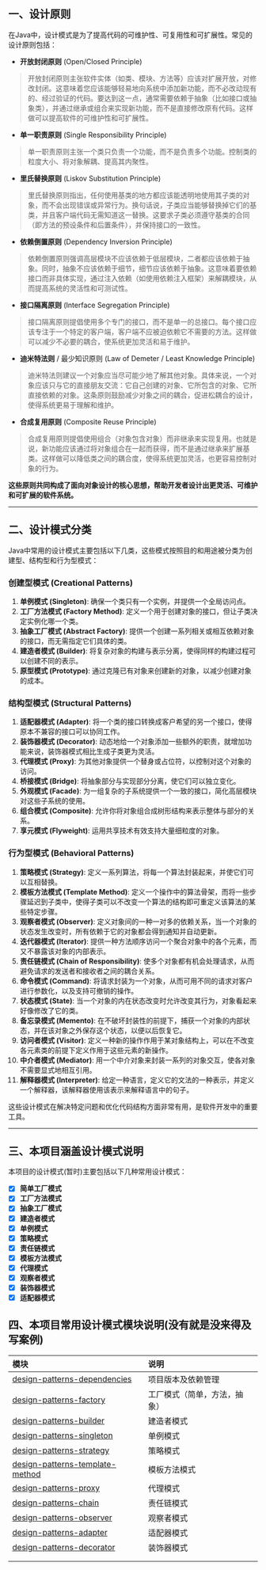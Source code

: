 ## 一、设计原则

在Java中，设计模式是为了提高代码的可维护性、可复用性和可扩展性。常见的设计原则包括：

* **开放封闭原则** (Open/Closed Principle)

>开放封闭原则主张软件实体（如类、模块、方法等）应该对扩展开放，对修改封闭。这意味着您应该能够轻易地向系统中添加新功能，而不必改动现有的、经过验证的代码。要达到这一点，通常需要依赖于抽象（比如接口或抽象类），并通过继承或组合来实现新功能，而不是直接修改原有代码。这样做可以提高软件的可维护性和可扩展性。

* **单一职责原则** (Single Responsibility Principle)

> 单一职责原则主张一个类只负责一个功能，而不是负责多个功能。控制类的粒度大小、将对象解耦、提高其内聚性。

* **里氏替换原则** (Liskov Substitution Principle)

> 里氏替换原则指出，任何使用基类的地方都应该能透明地使用其子类的对象，而不会出现错误或异常行为。换句话说，子类应当能够替换掉它们的基类，并且客户端代码无需知道这一替换。这要求子类必须遵守基类的合同（即方法的预设条件和后置条件），并保持接口的一致性。

* **依赖倒置原则** (Dependency Inversion Principle)

> 依赖倒置原则强调高层模块不应该依赖于低层模块，二者都应该依赖于抽象。同时，抽象不应该依赖于细节，细节应该依赖于抽象。这意味着要依赖接口而非具体实现，通过注入依赖（如使用依赖注入框架）来解耦模块，从而提高系统的灵活性和可测试性。

* **接口隔离原则** (Interface Segregation Principle)

> 接口隔离原则提倡使用多个专门的接口，而不是单一的总接口。每个接口应该专注于一个特定的客户端，客户端不应被迫依赖它不需要的方法。这样做可以减少不必要的耦合，使系统更加灵活和易于维护。

* **迪米特法则** / 最少知识原则 (Law of Demeter / Least Knowledge Principle)

> 迪米特法则建议一个对象应当尽可能少地了解其他对象。具体来说，一个对象应该只与它的直接朋友交流：它自己创建的对象、它所包含的对象、它所直接依赖的对象。这条原则鼓励减少对象之间的耦合，促进松耦合的设计，使得系统更易于理解和维护。

* **合成复用原则** (Composite Reuse Principle)

> 合成复用原则提倡使用组合（对象包含对象）而非继承来实现复用。也就是说，新功能应该通过将对象组合在一起而获得，而不是通过继承来扩展基类。这样做可以降低类之间的耦合度，使得系统更加灵活，也更容易控制对象的行为。

**这些原则共同构成了面向对象设计的核心思想，帮助开发者设计出更灵活、可维护和可扩展的软件系统。**

---

## 二、设计模式分类

Java中常用的设计模式主要包括以下几类，这些模式按照目的和用途被分类为创建型、结构型和行为型模式：

### 创建型模式 (Creational Patterns)

1. **单例模式 (Singleton)**: 确保一个类只有一个实例，并提供一个全局访问点。
2. **工厂方法模式 (Factory Method)**: 定义一个用于创建对象的接口，但让子类决定实例化哪一个类。
3. **抽象工厂模式 (Abstract Factory)**: 提供一个创建一系列相关或相互依赖对象的接口，而无需指定它们具体的类。
4. **建造者模式 (Builder)**: 将复杂对象的构建与表示分离，使得同样的构建过程可以创建不同的表示。
5. **原型模式 (Prototype)**: 通过克隆已有对象来创建新的对象，以减少创建对象的成本。

### 结构型模式 (Structural Patterns)

1. **适配器模式 (Adapter)**: 将一个类的接口转换成客户希望的另一个接口，使得原本不兼容的接口可以协同工作。
2. **装饰器模式 (Decorator)**: 动态地给一个对象添加一些额外的职责，就增加功能来说，装饰器模式相比生成子类更为灵活。
3. **代理模式 (Proxy)**: 为其他对象提供一个替身或占位符，以控制对这个对象的访问。
4. **桥接模式 (Bridge)**: 将抽象部分与实现部分分离，使它们可以独立变化。
5. **外观模式 (Facade)**: 为一组复杂的子系统提供一个一致的接口，简化高层模块对这些子系统的使用。
6. **组合模式 (Composite)**: 允许你将对象组合成树形结构来表示整体与部分的关系。
7. **享元模式 (Flyweight)**: 运用共享技术有效支持大量细粒度的对象。

### 行为型模式 (Behavioral Patterns)

1. **策略模式 (Strategy)**: 定义一系列算法，将每一个算法封装起来，并使它们可以互相替换。
2. **模板方法模式 (Template Method)**: 定义一个操作中的算法骨架，而将一些步骤延迟到子类中，使得子类可以不改变一个算法的结构即可重定义该算法的某些特定步骤。
3. **观察者模式 (Observer)**: 定义对象间的一种一对多的依赖关系，当一个对象的状态发生改变时，所有依赖于它的对象都会得到通知并自动更新。
4. **迭代器模式 (Iterator)**: 提供一种方法顺序访问一个聚合对象中的各个元素，而又不暴露该对象的内部表示。
5. **责任链模式 (Chain of Responsibility)**: 使多个对象都有机会处理请求，从而避免请求的发送者和接收者之间的耦合关系。
6. **命令模式 (Command)**: 将请求封装为一个对象，从而可用不同的请求对客户进行参数化，以及支持可撤销的操作。
7. **状态模式 (State)**: 当一个对象的内在状态改变时允许改变其行为，对象看起来好像修改了它的类。
8. **备忘录模式 (Memento)**: 在不破坏封装性的前提下，捕获一个对象的内部状态，并在该对象之外保存这个状态，以便以后恢复它。
9. **访问者模式 (Visitor)**: 定义一种新的操作作用于某对象结构上，可以在不改变各元素类的前提下定义作用于这些元素的新操作。
10. **中介者模式 (Mediator)**: 用一个中介对象来封装一系列的对象交互，使各对象不需要显式地相互引用。
11. **解释器模式 (Interpreter)**: 给定一种语言，定义它的文法的一种表示，并定义一个解释器，该解释器使用该表示来解释语言中的句子。

这些设计模式在解决特定问题和优化代码结构方面非常有用，是软件开发中的重要工具。

---

## 三、本项目涵盖设计模式说明

本项目的设计模式(暂时)主要包括以下几种常用设计模式：

- [x] **简单工厂模式**
- [x] **工厂方法模式**
- [x] **抽象工厂模式**
- [x] **建造者模式**
- [x] **单例模式**
- [x] **策略模式**
- [x] **责任链模式**
- [x] **模板方法模式**
- [x] **代理模式**
- [x] **观察者模式**
- [x] **装饰器模式**
- [x] **适配器模式**

## 四、本项目常用设计模式模块说明(没有就是没来得及写案例)

| 模块                                                                 | 说明             |
|:-------------------------------------------------------------------|:---------------|
| [design-patterns-dependencies](design-patterns-dependencies)       | 项目版本及依赖管理      |
| [design-patterns-factory](design-patterns-factory)                 | 工厂模式（简单，方法，抽象） |
| [design-patterns-builder](design-patterns-builder)                 | 建造者模式          |
| [design-patterns-singleton](design-patterns-singleton)             | 单例模式           |
| [design-patterns-strategy](design-patterns-strategy)               | 策略模式           |
| [design-patterns-template-method](design-patterns-template-method) | 模板方法模式         |
| [design-patterns-proxy](design-patterns-proxy)                     | 代理模式           |
| [design-patterns-chain](design-patterns-chain)                     | 责任链模式          |
| [design-patterns-observer](design-patterns-observer)               | 观察者模式          |
| [design-patterns-adapter](design-patterns-adapter)                 | 适配器模式          |
| [design-patterns-decorator](design-patterns-decorator)             | 装饰器模式          |
|                                                                    |                |
|                                                                    |                |

